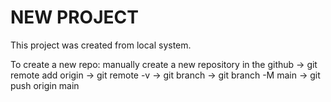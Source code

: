 # NEW PROJECT

This project was created from local system.


To create a new repo:
    manually create a new repository in the github -> git remote add origin <link> -> git remote -v -> git branch -> git branch -M main -> git push origin main
